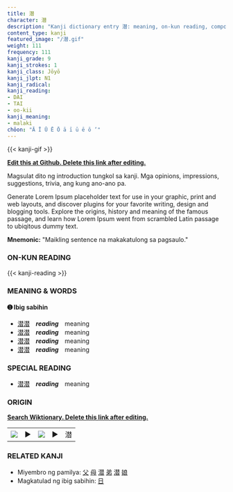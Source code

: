 ```yaml
---
title: 潜
character: 潜
description: "Kanji dictionary entry 潜: meaning, on-kun reading, compounds, origin, related kanji"
content_type: kanji
featured_image: "/潜.gif"
weight: 111
frequency: 111
kanji_grade: 9
kanji_strokes: 1
kanji_class: Jōyō
kanji_jlpt: N1
kanji_radical: 
kanji_reading: 
- DAI
- TAI
- oo-kii
kanji_meaning:
- malaki
chōon: "Ā Ī Ū Ē Ō ā ī ū ē ō ’"
---
```

[//]: # (Don't edit the line below. Kanji animated GIF code is automatically generated.)
{{< kanji-gif >}}

[//]: # (Edit below this line.)

**[Edit this at Github. Delete this link after editing.](https://github.com/tim0g/tim/tree/main/content/kanji/潜/index.md)**

Magsulat dito ng introduction tungkol sa kanji. Mga opinions, impressions, suggestions, trivia, ang kung ano-ano pa.

Generate Lorem Ipsum placeholder text for use in your graphic, print and web layouts, and discover plugins for your favorite writing, design and blogging tools. Explore the origins, history and meaning of the famous passage, and learn how Lorem Ipsum went from scrambled Latin passage to ubiqitous dummy text.
 
**Mnemonic:** "Maikling sentence na makakatulong sa pagsaulo."

### ON-KUN READING

[//]: # (Don't edit the line below. ON-KUN READING code is automatically generated.)
{{< kanji-reading >}}

### MEANING & WORDS

#### ➊ **Ibig sabihin**
  - [潜](../潜)[潜](../潜)　***reading***　meaning
  - [潜](../潜)[潜](../潜)　***reading***　meaning
  - [潜](../潜)[潜](../潜)　***reading***　meaning
  - [潜](../潜)[潜](../潜)　***reading***　meaning

### SPECIAL READING
  - [潜](../潜)[潜](../潜)　***reading***　meaning

### ORIGIN

**[Search Wiktionary. Delete this link after editing.](https://wiktionary.org/wiki/潜)**
<table class="kanji-table"><tr><td>
<img src="60px-潜-bronze.svg.png">
</td><td>▶</td><td>
<img src="60px-潜-oracle.svg.png">
</td><td>▶</td>
<td class="kanji-origin">潜</td>
</tr></table>

### RELATED KANJI
- Miyembro ng pamilya: [父](../父) [母](../母) [潜](../潜) [弟](../弟) [潜](../潜) [娘](../娘)
- Magkatulad ng ibig sabihin: [日](../日)
